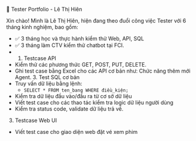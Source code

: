 🎯 Tester Portfolio - Lê Thị Hiên

Xin chào! Mình là Lê Thị Hiên, hiện đang theo đuổi công việc Tester với 6 tháng kinh nghiệm, bao gồm:
- ✅ 3 tháng học và thực hành kiểm thử Web, API, SQL
- ✅ 3 tháng làm CTV kiểm thử chatbot tại FCI.
- 1. Testcase API
- Kiểm thử các phương thức GET, POST, PUT, DELETE.
- Ghi test case bằng Excel cho các API cơ bản như:
  Chức năng thêm mới Agent.
  3. Test SQL cơ bản
- Truy vấn dữ liệu bằng lệnh:
  - `SELECT * FROM ten_bang WHERE điều_kiện;`
- Kiểm tra dữ liệu đầu vào/đầu ra từ cơ sở dữ liệu
- Viết test case cho các thao tác kiểm tra logic dữ liệu người dùng
- Kiểm tra status code, validate dữ liệu trả về.
 3. Testcase Web UI
- Viết test case cho giao diện web đặt vé xem phim
